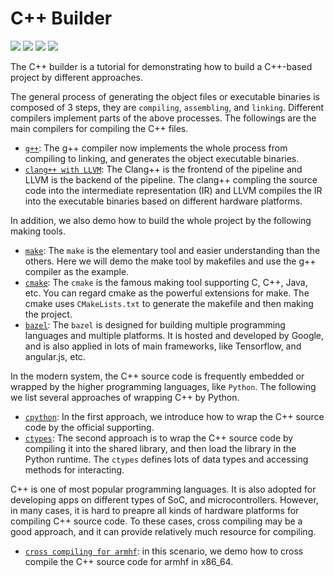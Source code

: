 # C++ Builder

![](https://img.shields.io/badge/Language-C++-blue) 
![](https://img.shields.io/badge/Interface-Python\/C-orange)
![](https://img.shields.io/badge/Version-C++11-green)
![](https://img.shields.io/badge/Version-Python_3-green)

The C++ builder is a tutorial for demonstrating how to build a C++-based project by different approaches. 

The general process of generating the object files or executable binaries is composed of 3 steps, they are `compiling`, `assembling`, and `linking`. Different compilers implement parts of the above processes. The followings are the main compilers for compiling the C++ files. 

* [`g++`](g++): The g++ compiler now implements the whole process from compiling to linking, and generates the object executable binaries.
* [`clang++ with LLVM`](clang++-llvm): The Clang++ is the frontend of the pipeline and LLVM is the backend of the pipeline. The clang++ compling the source code into the intermediate representation (IR) and LLVM compiles the IR into the executable binaries based on different hardware platforms. 

In addition, we also demo how to build the whole project by the following making tools.

* [`make`](g++): The `make` is the elementary tool and easier understanding than the others. Here we will demo the make tool by makefiles and use the g++ compiler as the example.
* [`cmake`](cmake): The `cmake` is the famous making tool supporting C, C++, Java, etc. You can regard cmake as the powerful extensions for make. The cmake uses `CMakeLists.txt` to generate the makefile and then making the project.
* [`bazel`](bazel): The `bazel` is designed for building multiple programming languages and multiple platforms. It is hosted and developed by Google, and is also applied in lots of main frameworks, like Tensorflow, and angular.js, etc. 

In the modern system, the C++ source code is frequently embedded or wrapped by the higher programming languages, like `Python`. The following we list several approaches of wrapping C++ by Python.

* [`cpython`](cpython): In the first approach, we introduce how to wrap the C++ source code by the official supporting.
* [`ctypes`](ctypes): The second approach is to wrap the C++ source code by compiling it into the shared library, and then load the library in the Python runtime. The `ctypes` defines lots of data types and accessing methods for interacting.

C++ is one of most popular programming languages. It is also adopted for developing apps on different types of SoC, and microcontrollers. However, in many cases, it is hard to preapre all kinds of hardware platforms for compiling C++ source code. To these cases, cross compiling may be a good approach, and it can provide relatively much resource for compiling.

* [`cross compiling for armhf`](cross-compiling-armhf): in this scenario, we demo how to cross compile the C++ source code for armhf in x86_64.